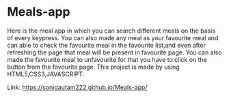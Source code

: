 # Meals-app

Here is the meal app in which you can search different meals on the basis of every keypress. You can also made any meal as your favourite meal and can able to check the favourite meal in the favourite list,and even after refreshing the page that meal will be present in favourite page.
You can also made the favourite meal to unfavourite for that you have to click on the button from the favourite page.
This project is made by using HTML5,CSS3,JAVASCRIPT.

Link: https://sonigautam222.github.io/Meals-app/
